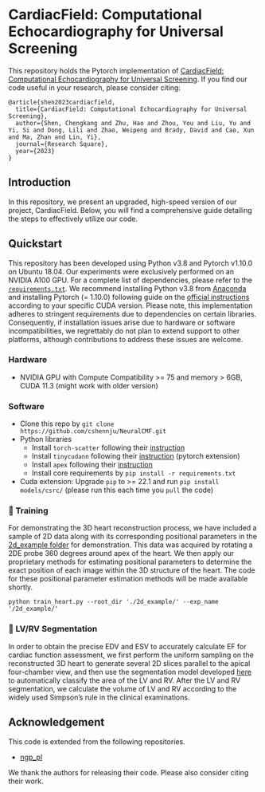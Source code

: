 # CardiacField: Computational Echocardiography for Universal Screening

This repository holds the Pytorch implementation of [CardiacField: Computational Echocardiography for Universal Screening](https://njuvision.github.io/CardiacField/). If you find our code useful in your research, please consider citing:

```
@article{shen2023cardiacfield,
  title={CardiacField: Computational Echocardiography for Universal Screening},
  author={Shen, Chengkang and Zhu, Hao and Zhou, You and Liu, Yu and Yi, Si and Dong, Lili and Zhao, Weipeng and Brady, David and Cao, Xun and Ma, Zhan and Lin, Yi},
  journal={Research Square},
  year={2023}
}
```

## Introduction
In this repository, we present an upgraded, high-speed version of our project, CardiacField. Below, you will find a comprehensive guide detailing the steps to effectively utilize our code.

## Quickstart
This repository has been developed using Python v3.8 and Pytorch v1.10.0 on Ubuntu 18.04. Our experiments were exclusively performed on an NVIDIA A100 GPU. For a complete list of dependencies, please refer to the [`requirements.txt`](requirements.txt). We recommend installing Python v3.8 from [Anaconda](https://www.anaconda.com/) and installing Pytorch (= 1.10.0) following guide on the [official instructions](https://pytorch.org/) according to your specific CUDA version. Please note, this implementation adheres to stringent requirements due to dependencies on certain libraries. Consequently, if installation issues arise due to hardware or software incompatibilities, we regrettably do not plan to extend support to other platforms, although contributions to address these issues are welcome.
### Hardware
* NVIDIA GPU with Compute Compatibility >= 75 and memory > 6GB, CUDA 11.3 (might work with older version)

### Software
* Clone this repo by `git clone https://github.com/cshennju/NeuralCMF.git`
* Python libraries
    * Install `torch-scatter` following their [instruction](https://github.com/rusty1s/pytorch_scatter#installation)
    * Install `tinycudann` following their [instruction](https://github.com/NVlabs/tiny-cuda-nn#pytorch-extension) (pytorch extension)
    * Install `apex` following their [instruction](https://github.com/NVIDIA/apex#linux)
    * Install core requirements by `pip install -r requirements.txt`
* Cuda extension: Upgrade `pip` to >= 22.1 and run `pip install models/csrc/` (please run this each time you `pull` the code)

### :key: Training
For demonstrating the 3D heart reconstruction process, we have included a sample of 2D data along with its corresponding positional parameters in the [2d_example folder](2d_example) for demonstration. This data was acquired by rotating a 2DE probe 360 degrees around apex of the heart. We then apply our proprietary methods for estimating positional parameters to determine the exact position of each image within the 3D structure of the heart. The code for these positional parameter estimation methods will be made available shortly.

```
python train_heart.py --root_dir './2d_example/' --exp_name '/2d_example/'
```

### :key: LV/RV Segmentation
In order to obtain the precise EDV and ESV to accurately calculate EF for cardiac function assessment, we first perform the uniform sampling on the reconstructed 3D heart to generate several 2D slices parallel to the apical four-chamber view, and then use the segmentation model developed [here](https://github.com/ys830/mmsegmentation) to automatically classify the area of the LV and RV. After the LV and RV segmentation, we calculate the volume of LV and RV according to the widely used Simpson’s rule in the clinical examinations.

## Acknowledgement
This code is extended from the following repositories.
- [ngp_pl](https://github.com/kwea123/ngp_pl)

We thank the authors for releasing their code. Please also consider citing their work.
